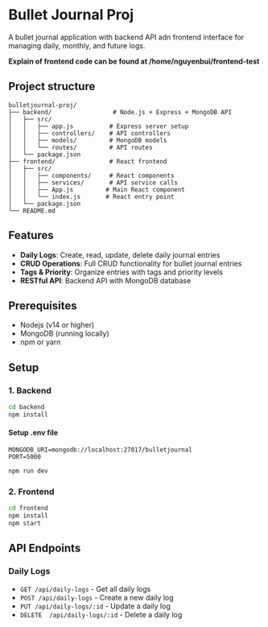 # Bullet Journal Proj
A bullet journal application with backend API adn frontend interface for managing daily, monthly, and future logs.

**Explain of frontend code can be found at /home/nguyenbui/frontend-test**
## Project structure
```
bulletjournal-proj/
├── backend/                 # Node.js + Express + MongoDB API
│   ├── src/
│   │   ├── app.js          # Express server setup
│   │   ├── controllers/    # API controllers
│   │   ├── models/         # MongoDB models
│   │   └── routes/         # API routes
│   └── package.json
├── frontend/               # React frontend
│   ├── src/
│   │   ├── components/     # React components
│   │   ├── services/       # API service calls
│   │   ├── App.js         # Main React component
│   │   └── index.js       # React entry point
│   └── package.json
└── README.md
```

## Features

- **Daily Logs**: Create, read, update, delete daily journal entries
- **CRUD Operations**: Full CRUD functionality for bullet journal entries
- **Tags & Priority**: Organize entries with tags and priority levels
- **RESTful API**: Backend API with MongoDB database

## Prerequisites

- Nodejs (v14 or higher)
- MongoDB (running locally)
- npm or yarn

## Setup
### 1. Backend
```bash
cd backend
npm install
```

#### Setup .env file
```env
MONGODB_URI=mongodb://localhost:27017/bulletjournal
PORT=5000
```

```bash
npm run dev
```

### 2. Frontend
```bash
cd frontend
npm install
npm start
```

## API Endpoints

### Daily Logs
- `GET /api/daily-logs` - Get all daily logs
- `POST /api/daily-logs` - Create a new daily log
- `PUT /api/daily-logs/:id` - Update a daily log
- `DELETE  /api/daily-logs/:id` - Delete a daily log